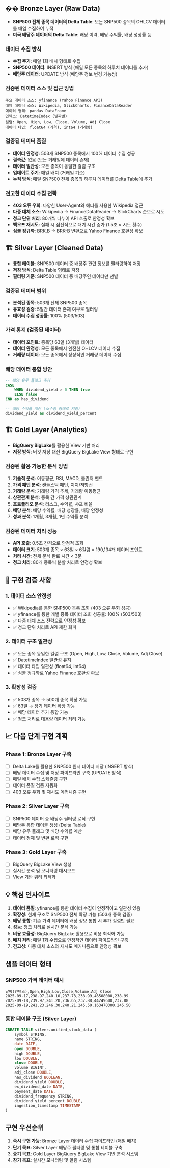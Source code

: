 
## ��️ Bronze Layer (Raw Data)
- **SNP500 전체 종목 데이터의 Delta Table**: 모든 SNP500 종목의 OHLCV 데이터를 매일 수집하여 누적
- **미국 배당주 데이터의 Delta Table**: 배당 이력, 배당 수익률, 배당 성장률 등

### 데이터 수집 방식
- **수집 주기**: 매일 1회 배치 형태로 수집
- **SNP500 데이터**: INSERT 방식 (매일 모든 종목의 하루치 데이터를 추가)
- **배당주 데이터**: UPDATE 방식 (배당주 정보 변경 가능성)

### 검증된 데이터 소스 및 접근 방법
```text
주요 데이터 소스: yfinance (Yahoo Finance API)
대체 데이터 소스: Wikipedia, SlickCharts, FinanceDataReader
데이터 형태: pandas DataFrame
인덱스: DatetimeIndex (날짜별)
컬럼: Open, High, Low, Close, Volume, Adj Close
데이터 타입: float64 (가격), int64 (거래량)
```

### 검증된 데이터 품질
- **데이터 완정성**: 503개 SNP500 종목에서 100% 데이터 수집 성공
- **결측값**: 없음 (모든 거래일에 데이터 존재)
- **데이터 일관성**: 모든 종목이 동일한 컬럼 구조
- **업데이트 주기**: 매일 배치 (거래일 기준)
- **누적 방식**: 매일 SNP500 전체 종목의 하루치 데이터를 Delta Table에 추가

### 견고한 데이터 수집 전략
- **403 오류 우회**: 다양한 User-Agent와 헤더를 사용한 Wikipedia 접근
- **다중 대체 소스**: Wikipedia → FinanceDataReader → SlickCharts 순으로 시도
- **청크 단위 처리**: 80개씩 나누어 API 호출로 안정성 확보
- **백오프 재시도**: 실패 시 점진적으로 대기 시간 증가 (1.5초 × 시도 횟수)
- **심볼 정규화**: BRK.B → BRK-B 변환으로 Yahoo Finance 호환성 확보

## 🏗️ Silver Layer (Cleaned Data)
- **통합 테이블**: SNP500 데이터 중 배당주 관련 정보를 필터링하여 저장
- **저장 방식**: Delta Table 형태로 저장
- **필터링 기준**: SNP500 데이터 중 배당주인 데이터만 선별

### 검증된 데이터 범위
- **분석된 종목**: 503개 전체 SNP500 종목
- **유효성 검증**: 5일간 데이터 존재 여부로 필터링
- **데이터 수집 성공률**: 100% (503/503)

### 가격 통계 (검증된 데이터)
- **데이터 포인트**: 종목당 63일 (3개월) 데이터
- **데이터 완정성**: 모든 종목에서 완전한 OHLCV 데이터 수집
- **거래량 데이터**: 모든 종목에서 정상적인 거래량 데이터 수집

### 배당 데이터 통합 방안
```sql
-- 배당 유무 플래그 추가
CASE 
    WHEN dividend_yield > 0 THEN true 
    ELSE false 
END as has_dividend

-- 배당 수익률 계산 (소수점 형태로 저장)
dividend_yield as dividend_yield_percent
```

## 🏗️ Gold Layer (Analytics)
- **BigQuery BigLake**를 활용한 View 기반 처리
- **저장 방식**: 버킷 저장 대신 BigQuery BigLake View 형태로 구현

### 검증된 활용 가능한 분석 방법
1. **기술적 분석**: 이동평균, RSI, MACD, 볼린저 밴드
2. **가격 패턴 분석**: 캔들스틱 패턴, 지지/저항선
3. **거래량 분석**: 거래량 가격 추세, 거래량 이동평균
4. **상관관계 분석**: 종목 간 가격 상관관계
5. **포트폴리오 분석**: 리스크, 수익률, 샤프 비율
6. **배당 분석**: 배당 수익률, 배당 성장률, 배당 안정성
7. **성과 분석**: 1개월, 3개월, 1년 수익률 분석

### 검증된 데이터 처리 성능
- **API 호출**: 0.5초 간격으로 안정적 조회
- **데이터 크기**: 503개 종목 × 63일 × 6컬럼 = 190,134개 데이터 포인트
- **처리 시간**: 전체 분석 완료 시간 < 3분
- **청크 처리**: 80개 종목씩 분할 처리로 안정성 확보

## 🔧 구현 검증 사항

### 1. 데이터 소스 안정성
- ✅ Wikipedia를 통한 SNP500 목록 조회 (403 오류 우회 성공)
- ✅ yfinance를 통한 개별 종목 데이터 조회 성공률: 100% (503/503)
- ✅ 다중 대체 소스 전략으로 안정성 확보
- ✅ 청크 단위 처리로 API 제한 회피

### 2. 데이터 구조 일관성
- ✅ 모든 종목 동일한 컬럼 구조 (Open, High, Low, Close, Volume, Adj Close)
- ✅ DatetimeIndex 일관성 유지
- ✅ 데이터 타입 일관성 (float64, int64)
- ✅ 심볼 정규화로 Yahoo Finance 호환성 확보

### 3. 확장성 검증
- ✅ 503개 종목 → 500개 종목 확장 가능
- ✅ 63일 → 장기 데이터 확장 가능
- ✅ 배당 데이터 추가 통합 가능
- ✅ 청크 처리로 대용량 데이터 처리 가능

## 📈 다음 단계 구현 계획

### Phase 1: Bronze Layer 구축
- [ ] Delta Lake를 활용한 SNP500 원시 데이터 저장 (INSERT 방식)
- [ ] 배당 데이터 수집 및 저장 파이프라인 구축 (UPDATE 방식)
- [ ] 매일 배치 수집 스케줄링 구현
- [ ] 데이터 품질 검증 자동화
- [ ] 403 오류 우회 및 재시도 메커니즘 구현

### Phase 2: Silver Layer 구축
- [ ] SNP500 데이터 중 배당주 필터링 로직 구현
- [ ] 배당주 통합 테이블 생성 (Delta Table)
- [ ] 배당 유무 플래그 및 배당 수익률 계산
- [ ] 데이터 정제 및 변환 로직 구현

### Phase 3: Gold Layer 구축
- [ ] BigQuery BigLake View 생성
- [ ] 실시간 분석 및 모니터링 대시보드
- [ ] View 기반 쿼리 최적화

## 💡 핵심 인사이트

1. **데이터 품질**: yfinance를 통한 데이터 수집이 안정적이고 일관성 있음
2. **확장성**: 현재 구조로 SNP500 전체 확장 가능 (503개 종목 검증)
3. **배당 통합**: 기존 가격 데이터에 배당 정보 통합 시 추가 컬럼만 필요
4. **성능**: 청크 처리로 실시간 분석 가능
5. **비용 효율성**: BigQuery BigLake 활용으로 비용 최적화 가능
6. **배치 처리**: 매일 1회 수집으로 안정적인 데이터 파이프라인 구축
7. **견고성**: 다중 대체 소스와 재시도 메커니즘으로 안정성 확보

##  샘플 데이터 형태

### SNP500 가격 데이터 예시
```csv
날짜(인덱스),Open,High,Low,Close,Volume,Adj Close
2025-09-17,238.97,240.10,237.73,238.99,46508000,238.99
2025-09-18,239.97,241.20,236.65,237.88,44249600,237.88
2025-09-19,241.23,246.30,240.21,245.50,163470300,245.50
```

### 통합 테이블 구조 (Silver Layer)
```sql
CREATE TABLE silver.unified_stock_data (
    symbol STRING,
    name STRING,
    date DATE,
    open DOUBLE,
    high DOUBLE,
    low DOUBLE,
    close DOUBLE,
    volume BIGINT,
    adj_close DOUBLE,
    has_dividend BOOLEAN,
    dividend_yield DOUBLE,
    ex_dividend_date DATE,
    payment_date DATE,
    dividend_frequency STRING,
    dividend_yield_percent DOUBLE,
    ingestion_timestamp TIMESTAMP
)
```

##  구현 우선순위

1. **즉시 구현 가능**: Bronze Layer 데이터 수집 파이프라인 (매일 배치)
2. **단기 목표**: Silver Layer 배당주 필터링 및 통합 테이블 구축
3. **중기 목표**: Gold Layer BigQuery BigLake View 기반 분석 시스템
4. **장기 목표**: 실시간 모니터링 및 알림 시스템